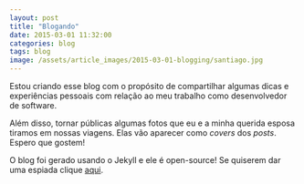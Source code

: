 ```yaml
---
layout: post
title: "Blogando"
date: 2015-03-01 11:32:00
categories: blog
tags: blog
image: /assets/article_images/2015-03-01-blogging/santiago.jpg
---
```

Estou criando esse blog com o propósito de compartilhar algumas dicas
e experiências pessoais com relação ao meu trabalho como desenvolvedor de
software.

Além disso, tornar públicas algumas fotos que eu e a minha querida esposa tiramos em
nossas viagens. Elas vão aparecer como *covers* dos *posts*. Espero que
gostem!

O blog foi gerado usando o Jekyll e ele é open-source! Se quiserem dar uma
espiada clique <a href="https://github.com/rubemz/blog"
target="_blank">aqui</a>.
